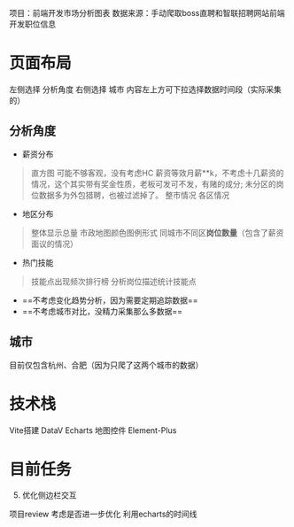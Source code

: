 项目：前端开发市场分析图表
数据来源：手动爬取boss直聘和智联招聘网站前端开发职位信息

# 页面布局
左侧选择 分析角度
右侧选择 城市
内容左上方可下拉选择数据时间段（实际采集的）

## 分析角度
* 薪资分布 
> 直方图 可能不够客观，没有考虑HC
> 薪资等效月薪**k，不考虑十几薪资的情况，这个其实带有奖金性质，老板可发可不发，有赌的成分; 未分区的岗位数据多为外包猎聘，也被过滤掉了。
> 整市情况 各区情况
* 地区分布 
> 整体显示总量 市政地图颜色图例形式 
> 同城市不同区**岗位数量**（包含了薪资面议的情况）
* 热门技能
> 技能点出现频次排行榜
> 分析岗位描述统计技能点

* ==不考虑变化趋势分析，因为需要定期追踪数据==
* ==不考虑城市对比，没精力采集那么多数据==

## 城市
目前仅包含杭州、合肥（因为只爬了这两个城市的数据）

# 技术栈
Vite搭建
DataV
Echarts 地图控件
Element-Plus

# 目前任务
5. 优化侧边栏交互

项目review
考虑是否进一步优化
利用echarts的时间线